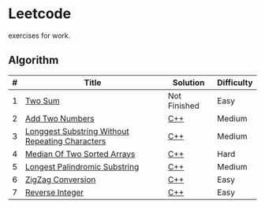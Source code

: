 # Leetcode
exercises for work.

## Algorithm
| # | Title | Solution | Difficulty |
|---| ------| ---------| -----------|
| 1 | [Two Sum](https://leetcode.com/problems/two-sum/) | Not Finished | Easy |
| 2 | [Add Two Numbers](https://leetcode.com/problems/add-two-numbers/)| [C++](medium/add_two_numbers.cpp) | Medium|
| 3 | [Longgest Substring Without Repeating Characters](https://leetcode.com/problems/longest-substring-without-repeating-characters/)| [C++](medium/Longest_substring_without_repeating_characters.cc)| Medium |
| 4 | [Median Of Two Sorted Arrays](https://leetcode.com/problems/median-of-two-sorted-arrays/)| [C++](hard/median_of_two_sorted_arrays.cc)| Hard|
| 5 | [Longest Palindromic Substring](https://leetcode.com/problems/longest-palindromic-substring/) | [C++](medium/longest_palindromic_substring.cc)| Medium|
| 6 | [ZigZag Conversion](https://leetcode.com/problems/zigzag-conversion/) | [C++](easy/zigzag_conversion.cc)| Easy |
| 7 | [Reverse Integer](https://leetcode.com/problems/reverse-integer/) | [C++](easy/reverse_integer.cc)| Easy |
